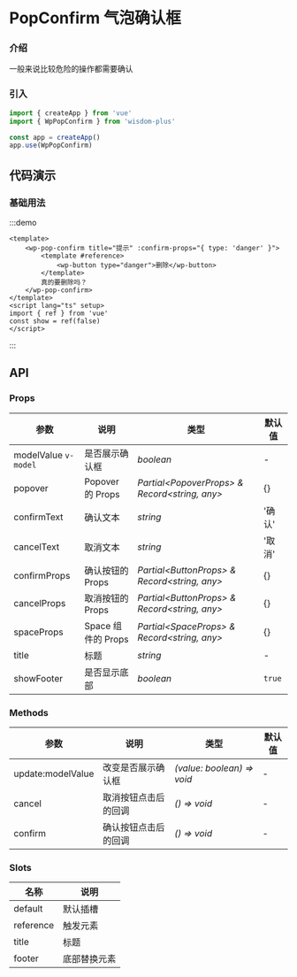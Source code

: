# PopConfirm 气泡确认框

### 介绍

一般来说比较危险的操作都需要确认

### 引入

```js
import { createApp } from 'vue'
import { WpPopConfirm } from 'wisdom-plus'

const app = createApp()
app.use(WpPopConfirm)
```

## 代码演示

### 基础用法

:::demo
```vue
<template>
    <wp-pop-confirm title="提示" :confirm-props="{ type: 'danger' }">
        <template #reference>
            <wp-button type="danger">删除</wp-button>
        </template>
        真的要删除吗？
    </wp-pop-confirm>
</template>
<script lang="ts" setup>
import { ref } from 'vue'
const show = ref(false)
</script>
```
:::

## API

### Props

| 参数      | 说明           | 类型                                                                | 默认值 |
| --------- | -------------- | ------------------------------------------------------------------- | ------ |
| modelValue `v-model`      | 是否展示确认框       | _boolean_          | -     |
| popover | Popover 的 Props | _Partial\<PopoverProps\> & Record<string, any\>_ | {} |
| confirmText | 确认文本 | _string_ | '确认' |
| cancelText | 取消文本 | _string_ | '取消' |
| confirmProps | 确认按钮的 Props | _Partial\<ButtonProps\> & Record<string, any\>_ | {} |
| cancelProps | 取消按钮的 Props | _Partial\<ButtonProps\> & Record<string, any\>_ | {} |
| spaceProps | Space 组件的 Props | _Partial\<SpaceProps\> & Record<string, any\>_ | {} |
| title | 标题 | _string_ | - |
| showFooter | 是否显示底部 | _boolean_ | `true` |

### Methods

| 参数      | 说明           | 类型                                                                | 默认值 |
| --------- | -------------- | ------------------------------------------------------------------- | ------ |
| update:modelValue      | 改变是否展示确认框       | _(value: boolean) => void_          | -     |
| cancel      | 取消按钮点击后的回调       | _() => void_          | -     |
| confirm      | 确认按钮点击后的回调       | _() => void_          | -     |

### Slots

| 名称    | 说明     |
| ------- | -------- |
| default | 默认插槽 |
| reference | 触发元素 |
| title | 标题 |
| footer | 底部替换元素 |